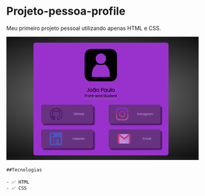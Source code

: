 # Projeto-pessoa-profile
Meu primeiro projeto pessoal utilizando apenas HTML e CSS.


<div align="center">
    <img src="/_images/projeto3.gif" alt="Gif Projeto Profile">
</div>

    ##Tecnologias 

    - ✅ HTML
    - ✅ CSS